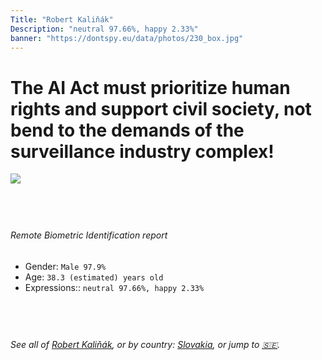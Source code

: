 ```yaml
---
Title: "Robert Kaliňák"
Description: "neutral 97.66%, happy 2.33%"
banner: "https://dontspy.eu/data/photos/230_box.jpg"
---
```


# The AI Act must prioritize human rights and support civil society, not bend to the demands of the surveillance industry complex!

<link rel="stylesheet" type="text/css" href="/css/blog.css" />

<div class="is-fake" hidden>

_This image is **clearly fake**_, yet we [continue to collect them because the AI Act negotiations](/blog/why-deepfake/) are heading in a direction that will only make people's lives more complicated. For a more in-depth explanation, read: [Double threat: why losing the battle against Face Biometrics would fuel the proliferation of deepfakes](/blog/the-dual-threat-how-losing-the-biometric-battle-fuels-deepfake-proliferation/).


</div>

<!-- <img src="https://dontspy.eu/data/photos/54_box.jpg" /> -->
<img src="https://dontspy.eu/data/photos/230_box.jpg" />

## <br>

###### Remote Biometric Identification report

* <span class="label">Gender:</span> `Male 97.9%`
* <span class="label">Age:</span> `38.3 (estimated) years old`
* <span class="label">Expressions::</span> `neutral 97.66%, happy 2.33%`

## <br>

###### See all of [Robert Kaliňák](/policymaker#Robert%20Kali%C5%88%C3%A1k), or by country: [Slovakia](/country#Slovakia), or jump to [🇸🇪](/x/239).

## <br>
